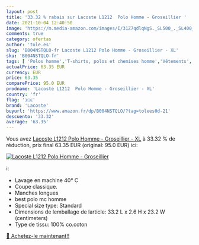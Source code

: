 ```yaml
---
layout: post
title: '33.32 % rabais sur Lacoste L1212  Polo Homme - Groseillier '
date: 2021-10-04 12:40:50
image: 'https://m.media-amazon.com/images/I/31Z7qdlqNgS._SL500_._SL400_.jpg'
comments: true
category: ofertas
author: 'tole.es'
slug: 'B004NSTQLO-fr Lacoste L1212 Polo Homme - Groseillier - XL'
sku: 'B004NSTQLO-fr'
tags: [ 'Polos homme','T-shirts, polos et chemises homme','Vêtements','Vêtements homme','lacoste', ]
actualPrice: 63.35 EUR
currency: EUR
price: 63.35
comparePrice: 95.0 EUR
prodname: 'Lacoste L1212  Polo Homme - Groseillier - XL'
country: 'fr'
flag: '🇫🇷'
brand: 'Lacoste'
buyurl: 'https://www.amazon.fr/dp/B004NSTQLO/?tag=tolees0d-21'
descuento: '33.32'
average: '63.35'
---
```


Vous avez [Lacoste L1212  Polo Homme - Groseillier - XL](https://www.amazon.fr/dp/B004NSTQLO/?tag=tolees0d-21)  à  33.32 % de réduction, prix final  63.35 EUR (original: 95.0 EUR) ici:

[![Lacoste L1212  Polo Homme - Groseillier ](https://m.media-amazon.com/images/I/31Z7qdlqNgS._SL500_._SL400_.jpg)](https://www.amazon.fr/dp/B004NSTQLO/?tag=tolees0d-21)

ℹ️:

- Lavage en machine 40° C
- Coupe classique.
- Manches longues
- best polo mc homme
- Special size type: Standard
- Dimensions de lemballage de larticle: 33.2 L x 2.6 H x 23.2 W (centimeters)
- Type de tissu: 100% co.coton

[🛒 Achetez-le maintenant!!](https://www.amazon.fr/dp/B004NSTQLO/?tag=tolees0d-21)
